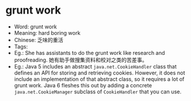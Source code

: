# grunt work

- Word: grunt work
- Meaning: hard boring work
- Chinese: 乏味的重活
- Tags: 
- Eg.: She has assistants to do the grunt work like research and proofreading. 她有助手做搜集资料和校对之类的苦差事。
- Eg.: Java 5 includes an abstract `java.net.CookieHandler` class that defines an API for storing and retrieving cookies. However, it does not include an implementation of that abstract class, so it requires a lot of grunt work. Java 6 fleshes this out by adding a concrete `java.net.CookieManager` subclass of `CookieHandler` that you can use.

